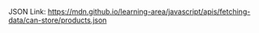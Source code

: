 JSON Link: https://mdn.github.io/learning-area/javascript/apis/fetching-data/can-store/products.json